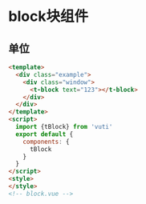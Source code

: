 # block块组件


## 单位

```html
<template>
  <div class="example">
    <div class="window">
      <t-block text="123"></t-block>
    </div>
  </div>
</template>
<script>
  import {tBlock} from 'vuti'
  export default {
    components: {
      tBlock
    }
  }
</script>
<style>
</style>
<!-- block.vue -->
```
<!-- ## Options
  | 参数      | 说明    | 类型      | 可选值       | 默认值   |
  |---------- |-------- |---------- |-------------  |-------- |
  | type     | 类型   | string  |   small / single / dubble   |   —   |
  | title     | 标题   | string    |   —  |     —    |
  | subTitle     | 双行列表的副标题   | string    | — |  —  |
  | describle     | 标题描述   | string    | — |  —   |
  | isLink     | 是否使用链接状态   | boolean    | — | false   |
  | isSelect     | 是否使用选择状态   | boolean    | — | false   |
  | selectValue     | 选择状态   | boolean    | — | false   |
  | isSwitch  | 是否使用开关状态    | boolean   | —   | false   |
  | switchValue  | 开关按钮的状态 | boolean   |  —  |  true  |

  ## 事件
  | 参数      | 说明    |
  |---------- |-------- |
  | click     | 链接状态的回调函数   |
  | select     | 选择状态的回调函数   |
  | change     | 开关状态的回调函数   | -->

